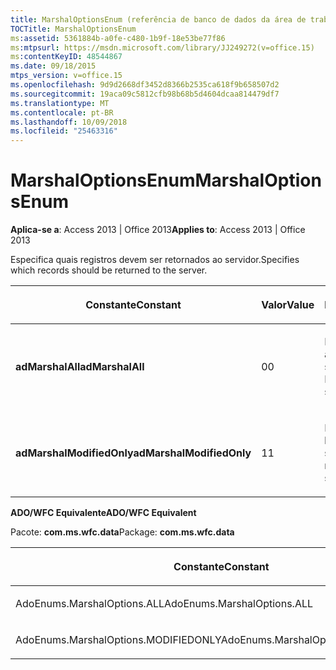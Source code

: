 ```yaml
---
title: MarshalOptionsEnum (referência de banco de dados da área de trabalho do Access)
TOCTitle: MarshalOptionsEnum
ms:assetid: 5361884b-a0fe-c480-1b9f-18e53be77f86
ms:mtpsurl: https://msdn.microsoft.com/library/JJ249272(v=office.15)
ms:contentKeyID: 48544867
ms.date: 09/18/2015
mtps_version: v=office.15
ms.openlocfilehash: 9d9d2668df3452d8366b2535ca618f9b658507d2
ms.sourcegitcommit: 19aca09c5812cfb98b68b5d4604dcaa814479df7
ms.translationtype: MT
ms.contentlocale: pt-BR
ms.lasthandoff: 10/09/2018
ms.locfileid: "25463316"
---
```

# <a name="marshaloptionsenum"></a><span data-ttu-id="afb6f-102">MarshalOptionsEnum</span><span class="sxs-lookup"><span data-stu-id="afb6f-102">MarshalOptionsEnum</span></span>


<span data-ttu-id="afb6f-103">**Aplica-se a**: Access 2013 | Office 2013</span><span class="sxs-lookup"><span data-stu-id="afb6f-103">**Applies to**: Access 2013 | Office 2013</span></span>

<span data-ttu-id="afb6f-104">Especifica quais registros devem ser retornados ao servidor.</span><span class="sxs-lookup"><span data-stu-id="afb6f-104">Specifies which records should be returned to the server.</span></span>

<table>
<colgroup>
<col style="width: 33%" />
<col style="width: 33%" />
<col style="width: 33%" />
</colgroup>
<thead>
<tr class="header">
<th><p><span data-ttu-id="afb6f-105">Constante</span><span class="sxs-lookup"><span data-stu-id="afb6f-105">Constant</span></span></p></th>
<th><p><span data-ttu-id="afb6f-106">Valor</span><span class="sxs-lookup"><span data-stu-id="afb6f-106">Value</span></span></p></th>
<th><p><span data-ttu-id="afb6f-107">Descrição</span><span class="sxs-lookup"><span data-stu-id="afb6f-107">Description</span></span></p></th>
</tr>
</thead>
<tbody>
<tr class="odd">
<td><p><span data-ttu-id="afb6f-108"><strong>adMarshalAll</strong></span><span class="sxs-lookup"><span data-stu-id="afb6f-108"><strong>adMarshalAll</strong></span></span></p></td>
<td><p><span data-ttu-id="afb6f-109">0</span><span class="sxs-lookup"><span data-stu-id="afb6f-109">0</span></span></p></td>
<td><p><span data-ttu-id="afb6f-p101">Padrão. Retorna todas as linhas ao servidor.</span><span class="sxs-lookup"><span data-stu-id="afb6f-p101">Default. Returns all rows to the server.</span></span></p></td>
</tr>
<tr class="even">
<td><p><span data-ttu-id="afb6f-112"><strong>adMarshalModifiedOnly</strong></span><span class="sxs-lookup"><span data-stu-id="afb6f-112"><strong>adMarshalModifiedOnly</strong></span></span></p></td>
<td><p><span data-ttu-id="afb6f-113">1</span><span class="sxs-lookup"><span data-stu-id="afb6f-113">1</span></span></p></td>
<td><p><span data-ttu-id="afb6f-114">Retorna apenas as linhas modificadas ao servidor.</span><span class="sxs-lookup"><span data-stu-id="afb6f-114">Returns only modified rows to the server.</span></span></p></td>
</tr>
</tbody>
</table>


<span data-ttu-id="afb6f-115">**ADO/WFC Equivalente**</span><span class="sxs-lookup"><span data-stu-id="afb6f-115">**ADO/WFC Equivalent**</span></span>

<span data-ttu-id="afb6f-116">Pacote: **com.ms.wfc.data**</span><span class="sxs-lookup"><span data-stu-id="afb6f-116">Package: **com.ms.wfc.data**</span></span>

<table>
<colgroup>
<col style="width: 100%" />
</colgroup>
<thead>
<tr class="header">
<th><p><span data-ttu-id="afb6f-117">Constante</span><span class="sxs-lookup"><span data-stu-id="afb6f-117">Constant</span></span></p></th>
</tr>
</thead>
<tbody>
<tr class="odd">
<td><p><span data-ttu-id="afb6f-118">AdoEnums.MarshalOptions.ALL</span><span class="sxs-lookup"><span data-stu-id="afb6f-118">AdoEnums.MarshalOptions.ALL</span></span></p></td>
</tr>
<tr class="even">
<td><p><span data-ttu-id="afb6f-119">AdoEnums.MarshalOptions.MODIFIEDONLY</span><span class="sxs-lookup"><span data-stu-id="afb6f-119">AdoEnums.MarshalOptions.MODIFIEDONLY</span></span></p></td>
</tr>
</tbody>
</table>

